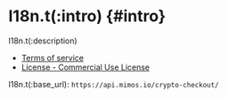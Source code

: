 # I18n.t(:intro) {#intro}

I18n.t(:description)

- [Terms of service](https://mimos.io/commerce/legal/terms-of-service)
- [License - Commercial Use License](https://mimos.io/)

I18n.t(:base_url): `https://api.mimos.io/crypto-checkout/`
